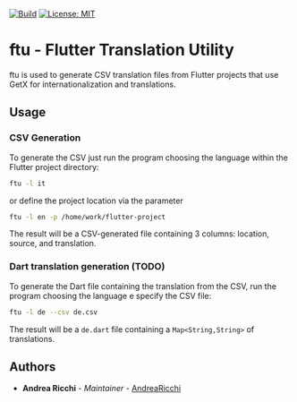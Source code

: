 [![Build](https://github.com/amarula/ftu/actions/workflows/build.yml/badge.svg)](https://github.com/amarula/ftu/actions/workflows/build.yml)
[![License: MIT](https://img.shields.io/badge/License-MIT-yellow.svg)](https://opensource.org/licenses/MIT)

# ftu - Flutter Translation Utility

ftu is used to generate CSV translation files from Flutter projects that use GetX for internationalization and translations.

## Usage

### CSV Generation

To generate the CSV just run the program choosing the language within the Flutter project directory:
```bash
ftu -l it
```

or define the project location via the parameter
```bash
ftu -l en -p /home/work/flutter-project
```

The result will be a CSV-generated file containing 3 columns: location, source, and translation.

### Dart translation generation (TODO)

To generate the Dart file containing the translation from the CSV, run the program choosing the language e specify the 
CSV file:
```bash
ftu -l de --csv de.csv
```

The result will be a `de.dart` file containing a `Map<String,String>` of translations.

## Authors
 * **Andrea Ricchi** - *Maintainer* - [AndreaRicchi](https://github.com/AndreaRicchi)